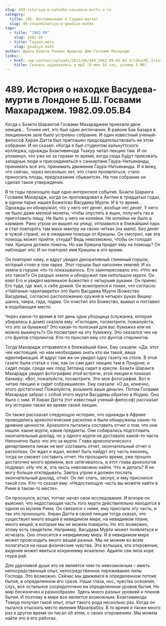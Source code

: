 ```yaml
---
slug: 489-istoriya-o-nahodke-vasudeva-murti-v-lo
category:
  title: (45. Воспоминания о Гаудия-матхе)
  slug: 46-vospominaniya-o-gaudiya-mathe
tags:
  - title: "1982.09"
    slug: 1982-09
  - title: Гаудия-матх
    slug: gaudiya-math
author: Шрила Бхакти Ракшак Шридхар Дев-Госвами Махарадж
links:
  - href: /wp-content/uploads/2012/08/489_1982.09.05.B4_SridharMj_Istoriya_o_nahodke_Vasudeva-murti.mp3
    title: Скачать аудиозапись в mp3 (9 мин 54 сек, размер 5 Мб)
---
```


# 489. История о находке Васудева-мурти в Лондоне Б.Ш. Госвами Махараджем. 1982.09.05.B4

Когда с Бхакти Шарангой Госвами Махараджем приехали двое немцев… Точнее нет, это был один англичанин. В районе Бак Базара в лекционном зале было устроено собрание. И один известный ученый-философ Хиран Датта был приглашен председательствовать на этом собрании. И он сказал: «Когда я был студентом калькуттского колледжа, однажды Бхактивинода Тхакур читал лекцию там. И он упомянул, что уже не за горами то время, когда сюда будут приезжать западные люди и присоединяться к санкиртане Гаура-Нитьянанды, принимать все это, принимать движение Гаура-Нитьянанды. И я вижу, что сейчас, через несколько лет, это стало проявляться, стало приносить плоды, предсказание сбывается». На том собрании он сделал такое утверждение.

В те годы произошло еще одно интересное событие. Бхакти Шаранга Госвами Махарадж, когда он проповедовал в Англии в тридцатых годах, в одном парке нашел Божетсво Васудева Мурти. И в то время… Однажды он обнаружил, что у него нет денег, вообще нет денег. У него не было даже мелкой монеты, чтобы опустить в ящик, получить газ и приготовить пищу. Не было у него ни копейки. Ни копейки не было в кармане. Рано утром он вышел на улицу, отправился в ближайший парк и стал повторять там маха-мантру на своих четках (на мале). Без денег в чужой стране, но в ожидании помощи от Кришны. Он смотрел, как эта помощь может прийти, откуда? Ведь невозможно, чтобы он голодал там. Кришна должен помочь. Но как Кришна придет ему на помощь? Он наблюдал это. И он повторял имя Кришны в это время.

Он повторял наму, и вдруг увидел декоративный глиняный горшок, который стоял в том парке. Этот горшок был наполнен землей. И из земли в горшке что-то показывалось. Его заинтересовало это: «Что же это такое?» Он разрыл землю и обнаружил там небольшое мурти. Он взял Его и увидел маленькое Божество с четырьмя руками. Он принес Его туда, где жил, к себе домой. Он всмотрелся и понял, что согласно «Чайтанья-чаритамрите» это было Васудева Мурти (Божество Васудевы), согласно расположению оружия в четырех руках Вишну: шанка, чакра, гада, падма. Он очистил это Божество, вымыл и поставил в подобающее место.

Через какое-то время в тот день одна уборщица (служанка, которая убиралась в доме) сказала ему: «Господин, посмотрите, пожалуйста, что это за бумажка? Это какая-то полезная для вас бумажка или ее можно выкинуть?» Он посмотрел на эту бумажку. Это оказался чек на сто фунтов стерлингов. Кто-то прислал ему сто фунтов стерлингов.

Тогда Махарадж отправился в ближайший банк. Ему сказали: «Да, этот чек настоящий, но нам необходимо знать кто вы такой, ваша идентификация. И вдруг там же он увидел одну газету на столе. В этой газете была статья о том, как он сам дает лекцию там в Лондоне; и сидят люди, среди них лорд Зетланд сидит в кресле. Бхакти Шаранга Махарадж увидел фотографию этой встречи, этой лекции и показал банкиру: «Вот, пожалуйста, посмотрите. Это моя фотография. Вот я читаю лекцию и сидят собравшиеся». Ему сказали: «О да, конечно, этого достаточно! Пожалуйста, возьмите ваши деньги». Потом Госвами Махарадж забрал с собой этого мурти Васудевы обратно в Индию. Оно было с ним. И Хиран Датта (тот известный ученый-философ) рассказал эту историю также во время своей лекции.

Он также рассказал следующую историю, что однажды в Африке проводились археологические раскопки и были обнаружены какие-то древние ценности. Археологи пытались составить отчет о том, что они нашли: какие мурти, какие предметы. Они собирались подготовить окончательный доклад, но у одного мурти не доставало какой-то части. Непонятно было что это за мурти. Глава археологического департамента никак не мог составить отчет, окончательный отчет о раскопках. Он ждал и ждал, может быть найдут эту часть наконец, тогда он сможет составить отчет. Но проходило время, уже прошло достаточно много времени, все затягивалось, и этот глава археологов подумал: «Ну что ж, эта часть невозможно найти. Что ж делать? Я не могу больше откладывать. Завтра утром я должен послать окончательный доклад, отчет. Он лег спать, заснул, и ему приснился такой сон. Кто-то сказал ему: «Недостающую часть вы можете найти в Риме в таком-то месте».

Он проснулся, встал, тотчас начал свои исследования. И вскоре он выяснил, что недостающая часть того мурти действительно находится в одном из музеев Рима. Он связался с ними, ему прислали эту часть, и так это произошло. Хиран Датта в своей лекции тогда сказал, что существует много вещей в невидимом мире, на невидимом плане, много вещей, в которые мы не можем поверить. Но это возможно, этому есть свидетели. Например, Васудава Мурти может появляться и исчезать. Оно относится к невидимому миру. И в невидимом мире может происходить много вещей разных. Мы не можем во всем полагаться на наши физические чувства. Эта вспышка, это откровение, видение может явиться искреннему искателю. Адьяпи сеи лила коре гоура рай.

Для удачливой души это не является чем-то невозможным – иметь непосредственный опыт, непосредственное переживание лилы Господа. Это возможно. Сейчас мы движемся в определенном потоке бытия, в определенном его срезе. Наши глаза, нос, чувства осязания, слух, все остальное сосредоточено на определенном уровне бытия. Но мир бесконечен и разнообразен. Здесь много разных уровней и планов бытия. И поэтому в мире все является возможным. Бхактивинода Тхакур получал такой опыт, опыт такого рода несколько раз. Когда он пытался отыскать место явления Махапрабху. В то время и также много раз в другое время он писал об этом, о своих откровениях. Мы можем найти это в его работах.

